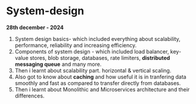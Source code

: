 # System-design 
**28th december - 2024**
1. System design basics- which included everything about scalability, performance, reliability and increasing efficiency.
2. Components of system design - which included load balancer, key-value stores, blob storage, databases, rate limiters, **distributed messaging queue** and many more.
3. Then i learnt about scalability part. horizontal & vertical scaling.
4. Also got to know about **caching** and how useful it is in tranfering data smoothly and fast as compared to transfer directly from databases.
5. Then i learnt about Monolithic and Microservices architecture and their differences.
